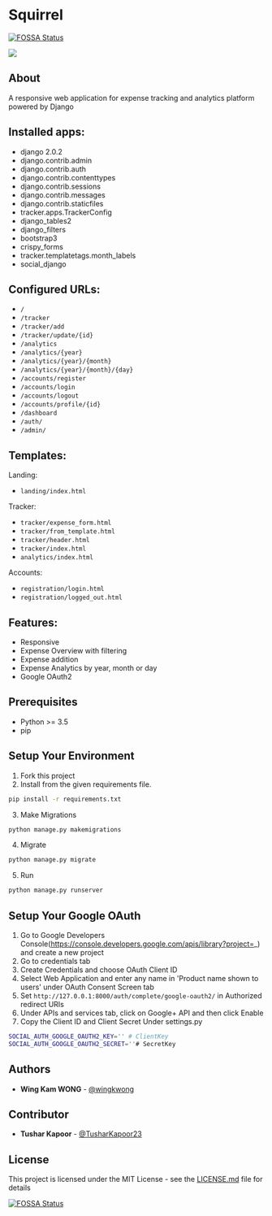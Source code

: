 # Squirrel
[![FOSSA Status](https://app.fossa.io/api/projects/git%2Bgithub.com%2Fwingkwong%2Fsquirrel.svg?type=shield)](https://app.fossa.io/projects/git%2Bgithub.com%2Fwingkwong%2Fsquirrel?ref=badge_shield)


![](https://preview.ibb.co/b7GTNS/image.png)

## About
A responsive web application for expense tracking and analytics platform powered by Django

## Installed apps:
* django 2.0.2
* django.contrib.admin
* django.contrib.auth
* django.contrib.contenttypes
* django.contrib.sessions
* django.contrib.messages
* django.contrib.staticfiles
* tracker.apps.TrackerConfig
* django_tables2
* django_filters
* bootstrap3
* crispy_forms
* tracker.templatetags.month_labels
* social_django

## Configured URLs:

* ``/``
* ``/tracker``
* ``/tracker/add``
* ``/tracker/update/{id}``
* ``/analytics``
* ``/analytics/{year}``
* ``/analytics/{year}/{month}``
* ``/analytics/{year}/{month}/{day}``
* ``/accounts/register``
* ``/accounts/login``
* ``/accounts/logout``
* ``/accounts/profile/{id}``
* ``/dashboard``
* ``/auth/``
* ``/admin/``

## Templates:

Landing:
* ``landing/index.html``

Tracker:
* ``tracker/expense_form.html``
* ``tracker/from_template.html``
* ``tracker/header.html``
* ``tracker/index.html``
* ``analytics/index.html``

Accounts:
* ``registration/login.html``
* ``registration/logged_out.html``

## Features:

* Responsive
* Expense Overview with filtering
* Expense addition
* Expense Analytics by year, month or day
* Google OAuth2

## Prerequisites

- Python >= 3.5
- pip

## Setup Your Environment
1. Fork this project
2. Install from the given requirements file.
```bash
pip install -r requirements.txt
```
3. Make Migrations
```bash
python manage.py makemigrations
```
4. Migrate
```bash
python manage.py migrate
```
5. Run
```bash
python manage.py runserver
```

## Setup Your Google OAuth
1. Go to Google Developers Console(https://console.developers.google.com/apis/library?project=_) and create a new project
2. Go to credentials tab
3. Create Credentials and choose OAuth Client ID
4. Select Web Application and enter any name in 'Product name shown to users' under OAuth Consent Screen tab
5. Set `http://127.0.0.1:8000/auth/complete/google-oauth2/` in Authorized redirect URIs
6. Under APIs and services tab, click on Google+ API and then click Enable
7. Copy the Client ID and Client Secret Under settings.py
```bash
SOCIAL_AUTH_GOOGLE_OAUTH2_KEY='' # ClientKey
SOCIAL_AUTH_GOOGLE_OAUTH2_SECRET=''# SecretKey
```

## Authors

* **Wing Kam WONG** -  [@wingkwong](https://github.com/wingkwong)

## Contributor

* **Tushar Kapoor** -  [@TusharKapoor23](https://github.com/TusharKapoor23)

## License

This project is licensed under the MIT License - see the [LICENSE.md](LICENSE.md) file for details

[![FOSSA Status](https://app.fossa.io/api/projects/git%2Bgithub.com%2Fwingkwong%2Fsquirrel.svg?type=large)](https://app.fossa.io/projects/git%2Bgithub.com%2Fwingkwong%2Fsquirrel?ref=badge_large)

